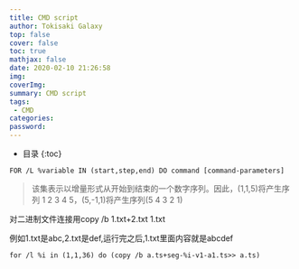 ```yaml
---
title: CMD script
author: Tokisaki Galaxy
top: false
cover: false
toc: true
mathjax: false
date: 2020-02-10 21:26:58
img: 
coverImg: 
summary: CMD script
tags:
 - CMD
categories: 
password: 
---
```


* 目录
{:toc}

`FOR /L %variable IN (start,step,end) DO command [command-parameters]`

>    该集表示以增量形式从开始到结束的一个数字序列。因此，(1,1,5)将产生序列
>    1 2 3 4 5，(5,-1,1)将产生序列(5 4 3 2 1)

对二进制文件连接用copy /b 1.txt+2.txt 1.txt

例如1.txt是abc,2.txt是def,运行完之后,1.txt里面内容就是abcdef

`for /l %i in (1,1,36) do (copy /b a.ts+seg-%i-v1-a1.ts>> a.ts)`


